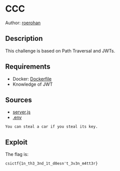 # CCC

Author: [roerohan](https://github.com/roerohan)

## Description

This challenge is based on Path Traversal and JWTs.

## Requirements

- Docker: [Dockerfile](./Dockerfile)
- Knowledge of JWT

## Sources

- [server.js](./server.js)
- [.env](./.env)

```
You can steal a car if you steal its key.
```

## Exploit



The flag is:

```
csictf{1n_th3_3nd_1t_d0esn't_3v3n_m4tt3r}
```